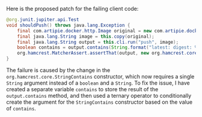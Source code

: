 Here is the proposed patch for the failing client code:
```java
@org.junit.jupiter.api.Test
void shouldPush() throws java.lang.Exception {
    final com.artipie.docker.http.Image original = new com.artipie.docker.http.Image.ForOs();
    final java.lang.String image = this.copy(original);
    final java.lang.String output = this.cli.run("push", image);
    boolean contains = output.contains(String.format("latest: digest: %s", original.digest()));
    org.hamcrest.MatcherAssert.assertThat(output, new org.hamcrest.core.StringContains(contains ? "" : java.lang.String.format("latest: digest: %s", original.digest())));
}
```
The failure is caused by the change in the `org.hamcrest.core.StringContains` constructor, which now requires a single `String` argument instead of a `boolean` and a `String`. To fix the issue, I have created a separate variable `contains` to store the result of the `output.contains` method, and then used a ternary operator to conditionally create the argument for the `StringContains` constructor based on the value of `contains`.